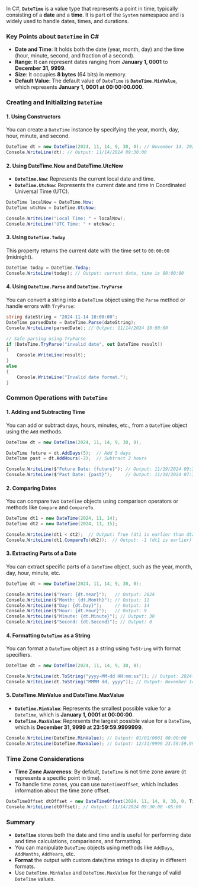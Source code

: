 In C#, **`DateTime`** is a value type that represents a point in time, typically consisting of a **date** and a **time**. It is part of the `System` namespace and is widely used to handle dates, times, and durations.

### Key Points about `DateTime` in C#
- **Date and Time**: It holds both the date (year, month, day) and the time (hour, minute, second, and fraction of a second).
- **Range**: It can represent dates ranging from **January 1, 0001** to **December 31, 9999**.
- **Size**: It occupies **8 bytes** (64 bits) in memory.
- **Default Value**: The default value of `DateTime` is **`DateTime.MinValue`**, which represents **January 1, 0001 at 00:00:00.000**.

### Creating and Initializing `DateTime`

#### 1. Using Constructors
You can create a `DateTime` instance by specifying the year, month, day, hour, minute, and second.

```csharp
DateTime dt = new DateTime(2024, 11, 14, 9, 30, 0); // November 14, 2024, 09:30:00
Console.WriteLine(dt); // Output: 11/14/2024 09:30:00
```

#### 2. Using DateTime.Now and DateTime.UtcNow
- **`DateTime.Now`**: Represents the current local date and time.
- **`DateTime.UtcNow`**: Represents the current date and time in Coordinated Universal Time (UTC).

```csharp
DateTime localNow = DateTime.Now;
DateTime utcNow = DateTime.UtcNow;

Console.WriteLine("Local Time: " + localNow);
Console.WriteLine("UTC Time: " + utcNow);
```

#### 3. Using `DateTime.Today`
This property returns the current date with the time set to `00:00:00` (midnight).

```csharp
DateTime today = DateTime.Today;
Console.WriteLine(today); // Output: current date, time is 00:00:00
```

#### 4. Using `DateTime.Parse` and `DateTime.TryParse`
You can convert a string into a `DateTime` object using the `Parse` method or handle errors with `TryParse`:

```csharp
string dateString = "2024-11-14 10:00:00";
DateTime parsedDate = DateTime.Parse(dateString);
Console.WriteLine(parsedDate); // Output: 11/14/2024 10:00:00

// Safe parsing using TryParse
if (DateTime.TryParse("invalid date", out DateTime result))
{
    Console.WriteLine(result);
}
else
{
    Console.WriteLine("Invalid date format.");
}
```

### Common Operations with `DateTime`

#### 1. Adding and Subtracting Time
You can add or subtract days, hours, minutes, etc., from a `DateTime` object using the `Add` methods.

```csharp
DateTime dt = new DateTime(2024, 11, 14, 9, 30, 0);

DateTime future = dt.AddDays(5);  // Add 5 days
DateTime past = dt.AddHours(-2);  // Subtract 2 hours

Console.WriteLine($"Future Date: {future}"); // Output: 11/19/2024 09:30:00
Console.WriteLine($"Past Date: {past}");     // Output: 11/14/2024 07:30:00
```

#### 2. Comparing Dates
You can compare two `DateTime` objects using comparison operators or methods like `Compare` and `CompareTo`.

```csharp
DateTime dt1 = new DateTime(2024, 11, 14);
DateTime dt2 = new DateTime(2024, 11, 15);

Console.WriteLine(dt1 < dt2);  // Output: True (dt1 is earlier than dt2)
Console.WriteLine(dt1.CompareTo(dt2));  // Output: -1 (dt1 is earlier)
```

#### 3. Extracting Parts of a Date
You can extract specific parts of a `DateTime` object, such as the year, month, day, hour, minute, etc.

```csharp
DateTime dt = new DateTime(2024, 11, 14, 9, 30, 0);

Console.WriteLine($"Year: {dt.Year}");   // Output: 2024
Console.WriteLine($"Month: {dt.Month}"); // Output: 11
Console.WriteLine($"Day: {dt.Day}");     // Output: 14
Console.WriteLine($"Hour: {dt.Hour}");   // Output: 9
Console.WriteLine($"Minute: {dt.Minute}"); // Output: 30
Console.WriteLine($"Second: {dt.Second}"); // Output: 0
```

#### 4. Formatting `DateTime` as a String
You can format a `DateTime` object as a string using `ToString` with format specifiers.

```csharp
DateTime dt = new DateTime(2024, 11, 14, 9, 30, 0);

Console.WriteLine(dt.ToString("yyyy-MM-dd HH:mm:ss")); // Output: 2024-11-14 09:30:00
Console.WriteLine(dt.ToString("MMMM dd, yyyy")); // Output: November 14, 2024
```

#### 5. DateTime.MinValue and DateTime.MaxValue
- **`DateTime.MinValue`**: Represents the smallest possible value for a `DateTime`, which is **January 1, 0001 at 00:00:00**.
- **`DateTime.MaxValue`**: Represents the largest possible value for a `DateTime`, which is **December 31, 9999 at 23:59:59.9999999**.

```csharp
Console.WriteLine(DateTime.MinValue); // Output: 01/01/0001 00:00:00
Console.WriteLine(DateTime.MaxValue); // Output: 12/31/9999 23:59:59.9999999
```

### Time Zone Considerations
- **Time Zone Awareness**: By default, `DateTime` is not time zone aware (it represents a specific point in time).
- To handle time zones, you can use `DateTimeOffset`, which includes information about the time zone offset.

```csharp
DateTimeOffset dtOffset = new DateTimeOffset(2024, 11, 14, 9, 30, 0, TimeSpan.FromHours(-5));
Console.WriteLine(dtOffset); // Output: 11/14/2024 09:30:00 -05:00
```

### Summary
- **`DateTime`** stores both the date and time and is useful for performing date and time calculations, comparisons, and formatting.
- You can manipulate `DateTime` objects using methods like `AddDays`, `AddMonths`, `AddYears`, etc.
- **Format** the output with custom date/time strings to display in different formats.
- Use `DateTime.MinValue` and `DateTime.MaxValue` for the range of valid `DateTime` values.

